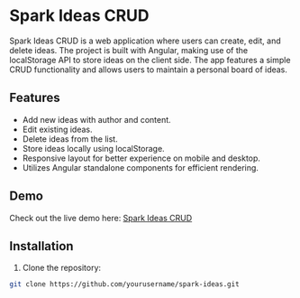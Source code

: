 # Spark Ideas CRUD

Spark Ideas CRUD is a web application where users can create, edit, and delete ideas. The project is built with Angular, making use of the localStorage API to store ideas on the client side. The app features a simple CRUD functionality and allows users to maintain a personal board of ideas.

## Features

- Add new ideas with author and content.
- Edit existing ideas.
- Delete ideas from the list.
- Store ideas locally using localStorage.
- Responsive layout for better experience on mobile and desktop.
- Utilizes Angular standalone components for efficient rendering.

## Demo

Check out the live demo here: [Spark Ideas CRUD](https://spark-ideas-crud.vercel.app/listIdeas)

## Installation

1. Clone the repository:

```bash
git clone https://github.com/yourusername/spark-ideas.git
